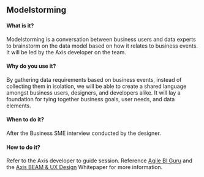 ## Modelstorming

#### What is it?
Modelstorming is a conversation between business users and data experts to brainstorm on the data model based on how it relates to business events. It will be led by the Axis developer on the team.

#### Why do you use it?
By gathering data requirements based on business events, instead of collecting them in isolation, we will be able to create a shared language amongst business users, designers, and developers alike. It will lay a foundation for tying together business goals, user needs, and data elements.

#### When to do it?
After the Business SME interview conducted by the designer.

#### How to do it?

Refer to the Axis developer to guide session. Reference [Agile BI Guru](https://agilebi.guru/gathering-data-requirements/) and the [Axis BEAM & UX Design](../Resources/BEAM-and-UX-design.pdf) Whitepaper for more information.



